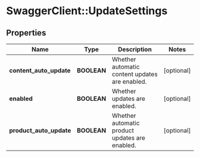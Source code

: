# SwaggerClient::UpdateSettings

## Properties
Name | Type | Description | Notes
------------ | ------------- | ------------- | -------------
**content_auto_update** | **BOOLEAN** | Whether automatic content updates are enabled. | [optional] 
**enabled** | **BOOLEAN** | Whether updates are enabled. | [optional] 
**product_auto_update** | **BOOLEAN** | Whether automatic product updates are enabled. | [optional] 


